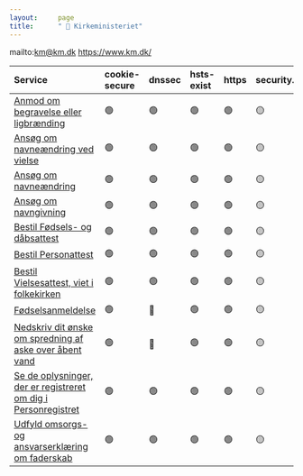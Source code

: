 ```yaml
---
layout:     page
title:      " 🔴 Kirkeministeriet"
---
```


mailto:km@km.dk https://www.km.dk/

| Service                                                                                                                                               | cookie-secure   | dnssec   | hsts-exist   | https   | security.txt   | ssl-test   |
|:------------------------------------------------------------------------------------------------------------------------------------------------------|:----------------|:---------|:-------------|:--------|:---------------|:-----------|
| [Anmod om begravelse eller ligbrænding](https://personregistrering.cpr.dk/personregistrering/begravelse/)                                             | 🟢               | 🟢        | 🟢            | 🟢       | 🟡              | 🟢          |
| [Ansøg om navneændring ved vielse](https://personregistrering.cpr.dk/personregistrering/navneaendringVedVielse/)                                      | 🟢               | 🟢        | 🟢            | 🟢       | 🟡              | 🟢          |
| [Ansøg om navneændring](https://personregistrering.cpr.dk/personregistrering/navneaendring/)                                                          | 🟢               | 🟢        | 🟢            | 🟢       | 🟡              | 🟢          |
| [Ansøg om navngivning](https://personregistrering.cpr.dk/personregistrering/navngivning/)                                                             | 🟢               | 🟢        | 🟢            | 🟢       | 🟡              | 🟢          |
| [Bestil Fødsels- og dåbsattest](https://attestbestilling.cpr.dk/attestbestilling/attestbestilling/?attest=FOED_DAAB_ATT)                              | 🟢               | 🟢        | 🟢            | 🟢       | 🟡              | 🟢          |
| [Bestil Personattest](https://attestbestilling.cpr.dk/attestbestilling/attestbestilling/?attest=PERSON_ATT)                                           | 🟢               | 🟢        | 🟢            | 🟢       | 🟡              | 🟢          |
| [Bestil Vielsesattest, viet i folkekirken](https://attestbestilling.cpr.dk/attestbestilling/attestbestilling/?attest=VIELSE_ATT)                      | 🟢               | 🟢        | 🟢            | 🟢       | 🟡              | 🟢          |
| [Fødselsanmeldelse](https://folkekirkensit.zendesk.com/hc/article_attachments/7074285550994/wFodselsanmeldelse.pdf)                                   | 🟢               | 🔴        | 🟢            | 🟢       | 🟡              | 🟢          |
| [Nedskriv dit ønske om spredning af aske over åbent vand](https://folkekirkensit.zendesk.com/hc/article_attachments/7074315478546/wAskespredning.pdf) | 🟢               | 🔴        | 🟢            | 🟢       | 🟡              | 🟢          |
| [Se de oplysninger, der er registreret om dig i Personregistret](https://attestbestilling.cpr.dk/attestbestilling/registerindsigt)                    | 🟢               | 🟢        | 🟢            | 🟢       | 🟡              | 🟢          |
| [Udfyld omsorgs- og ansvarserklæring om faderskab](https://familieretshuset.dk/faderskabssluse)                                                       | 🟢               | 🟢        | 🟢            | 🟢       | 🟡              | 🟢          |


